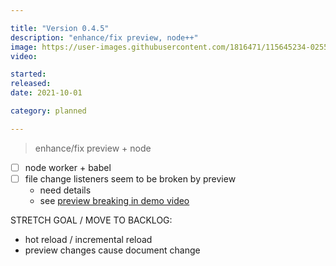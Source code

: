 ```yaml
---

title: "Version 0.4.5"
description: "enhance/fix preview, node++"
image: https://user-images.githubusercontent.com/1816471/115645234-02556880-a2ee-11eb-9e7d-e5c434632cf2.png
video:

started:
released:
date: 2021-10-01

category: planned

---
```



> enhance/fix preview + node

- [ ] node worker + babel
- [ ] file change listeners seem to be broken by preview
	- need details
	- see [preview breaking in demo video](https://youtu.be/7T-L-MBFoE4?t=512)

STRETCH GOAL / MOVE TO BACKLOG:

- hot reload / incremental reload
- preview changes cause document change
